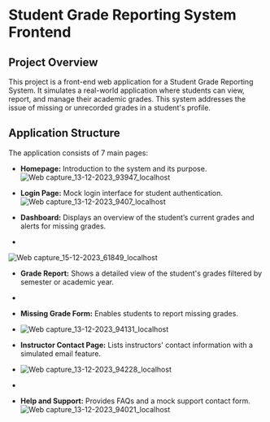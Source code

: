 # Student Grade Reporting System Frontend

## Project Overview

This project is a front-end web application for a Student Grade Reporting System. It simulates a real-world application where students can view, report, and manage their academic grades. This system addresses the issue of missing or unrecorded grades in a student's profile.

## Application Structure

The application consists of 7 main pages:

- **Homepage:** Introduction to the system and its purpose.
 ![Web capture_13-12-2023_93947_localhost](https://github.com/machadop1407/ecommerce-mern-tutorial/assets/148434566/b3c434ba-fe35-4b36-a663-81aa5b528d37)

- **Login Page:** Mock login interface for student authentication.
![Web capture_13-12-2023_9407_localhost](https://github.com/machadop1407/ecommerce-mern-tutorial/assets/148434566/6f0ebc58-099a-4a90-841a-7202b9a41718)


- **Dashboard:** Displays an overview of the student’s current grades and alerts for missing grades.
- 



![Web capture_15-12-2023_61849_localhost](https://github.com/machadop1407/ecommerce-mern-tutorial/assets/148434566/8337360c-9846-4b99-89d6-9cbaadda4934)

- **Grade Report:** Shows a detailed view of the student's grades filtered by semester or academic year.
- 
- **Missing Grade Form:** Enables students to report missing grades.
- ![Web capture_13-12-2023_94131_localhost](https://github.com/machadop1407/ecommerce-mern-tutorial/assets/148434566/079c1d1c-2de7-40d3-a424-186644cca610)

- **Instructor Contact Page:** Lists instructors' contact information with a simulated email feature.
- ![Web capture_13-12-2023_94228_localhost](https://github.com/machadop1407/ecommerce-mern-tutorial/assets/148434566/197e3eba-df96-4432-bf61-29d6cabb867b)
- 
- **Help and Support:** Provides FAQs and a mock support contact form.
![Web capture_13-12-2023_94021_localhost](https://github.com/machadop1407/ecommerce-mern-tutorial/assets/148434566/5f20e166-5b5b-409e-a07e-f67e2e07de36)
